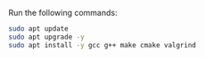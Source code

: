 Run the following commands:
```bash
sudo apt update
sudo apt upgrade -y
sudo apt install -y gcc g++ make cmake valgrind
```
